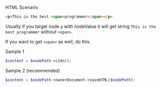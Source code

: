 HTML Scenario

```html
<p>This is the best <span>programmer</span></p>
```

Usually if you target node `p` with nodeValue it will get string `This is the best programmer` without `<span>`.

If you want to get `<span>` as well, do this.

Sample 1
```php
$content = $nodePath->c14n();
```

Sample 2 (recommended)
```php
$content = $nodePath->ownerDocument->saveHTML($nodePath);
```
